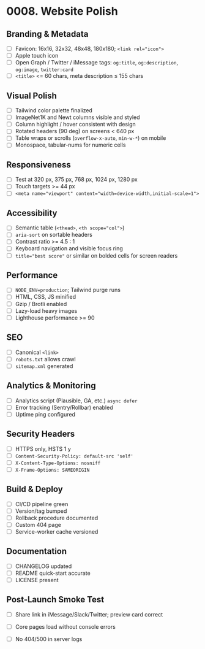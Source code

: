 # 0008. Website Polish

## Branding & Metadata
- [ ] Favicon: 16x16, 32x32, 48x48, 180x180; `<link rel="icon">`
- [ ] Apple touch icon
- [ ] Open Graph / Twitter / iMessage tags: `og:title`, `og:description`, `og:image`, `twitter:card`
- [ ] `<title>` <= 60 chars, meta description ≤ 155 chars

## Visual Polish
- [ ] Tailwind color palette finalized
- [ ] ImageNet1K and Newt columns visible and styled
- [ ] Column highlight / hover consistent with design
- [ ] Rotated headers (90 deg) on screens < 640 px
- [ ] Table wraps or scrolls (`overflow-x-auto`, `min-w-*`) on mobile
- [ ] Monospace, tabular-nums for numeric cells

## Responsiveness
- [ ] Test at 320 px, 375 px, 768 px, 1024 px, 1280 px
- [ ] Touch targets >= 44 px
- [ ] `<meta name="viewport" content="width=device-width,initial-scale=1">`

## Accessibility
- [ ] Semantic table (`<thead>`, `<th scope="col">`)
- [ ] `aria-sort` on sortable headers
- [ ] Contrast ratio >=  4.5 : 1
- [ ] Keyboard navigation and visible focus ring
- [ ] `title="best score"` or similar on bolded cells for screen readers

## Performance
- [ ] `NODE_ENV=production`; Tailwind purge runs
- [ ] HTML, CSS, JS minified
- [ ] Gzip / Brotli enabled
- [ ] Lazy-load heavy images
- [ ] Lighthouse performance >=  90

## SEO
- [ ] Canonical `<link>`
- [ ] `robots.txt` allows crawl
- [ ] `sitemap.xml` generated

## Analytics & Monitoring
- [ ] Analytics script (Plausible, GA, etc.) `async defer`
- [ ] Error tracking (Sentry/Rollbar) enabled
- [ ] Uptime ping configured

## Security Headers
- [ ] HTTPS only, HSTS 1 y
- [ ] `Content-Security-Policy: default-src 'self'`
- [ ] `X-Content-Type-Options: nosniff`
- [ ] `X-Frame-Options: SAMEORIGIN`

## Build & Deploy
- [ ] CI/CD pipeline green
- [ ] Version/tag bumped
- [ ] Rollback procedure documented
- [ ] Custom 404 page
- [ ] Service-worker cache versioned

## Documentation
- [ ] CHANGELOG updated
- [ ] README quick-start accurate
- [ ] LICENSE present

## Post-Launch Smoke Test
- [ ] Share link in iMessage/Slack/Twitter; preview card correct
- [ ] Core pages load without console errors
- [ ] No 404/500 in server logs

